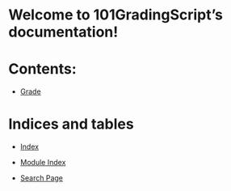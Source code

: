<!-- 101GradingScript documentation master file, created by
sphinx-quickstart on Wed Aug 17 14:21:50 2022.
You can adapt this file completely to your liking, but it should at least
contain the root `toctree` directive. -->
# Welcome to 101GradingScript’s documentation!

# Contents:


* [Grade](modules.md)


# Indices and tables


* [Index](genindex.md)


* [Module Index](py-modindex.md)


* [Search Page](search.md)
